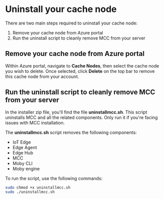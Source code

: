 # Uninstall your cache node

There are two main steps required to uninstall your cache node:


1. Remove your cache node from Azure portal
1. Run the uninstall script to cleanly remove MCC from your server


## Remove your cache node from Azure portal

Within Azure portal, navigate to **Cache Nodes**, then select the cache node you wish to delete. Once selected, click **Delete** on the top bar to remove this cache node from your account. 

## Run the uninstall script to cleanly remove MCC from your server
In the installer zip file, you'll find the file **uninstallmcc.sh**. This script uninstalls MCC and all the related components. Only run it if you're facing issues with MCC installation.


The **uninstallmcc.sh** script removes the following components:

- IoT Edge
- Edge Agent
- Edge Hub
- MCC
- Moby CLI
- Moby engine

To run the script, use the following commands:

```bash
sudo chmod +x uninstallmcc.sh
sudo ./uninstallmcc.sh

```


